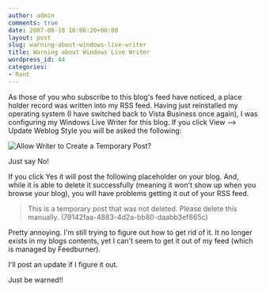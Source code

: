 ```yaml
---
author: admin
comments: true
date: 2007-08-18 16:06:20+00:00
layout: post
slug: warning-about-windows-live-writer
title: Warning about Windows Live Writer
wordpress_id: 44
categories:
- Rant
---
```


As those of you who subscribe to this blog's feed have noticed, a place holder record was written into my RSS feed. Having just reinstalled my operating system (I have switched back to Vista Business once again), I was configuring my Windows Live Writer for this blog. If you click View --> Update Weblog Style you will be asked the following:

![Allow Writer to Create a Temporary Post?](https://wadewegner.blob.core.windows.net/wordpress/content/binary/WindowsLiveWriter/WarningaboutWindowsLiveWriter_8913/image_thumb.png)

Just say No!

If you click Yes it will post the following placeholder on your blog. And, while it is able to delete it successfully (meaning it won't show up when you browse your blog), you will have problems getting it out of your RSS feed.

> This is a temporary post that was not deleted. Please delete this manually. (79142faa-4883-4d2a-bb80-daabb3ef865c)

Pretty annoying. I'm still trying to figure out how to get rid of it. It no longer exists in my blogs contents, yet I can't seem to get it out of my feed (which is managed by Feedburner). 

I'll post an update if I figure it out. 

Just be warned!!
